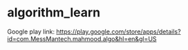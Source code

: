 # algorithm_learn

Google play link: https://play.google.com/store/apps/details?id=com.MessMantech.mahmood.algo&hl=en&gl=US 
